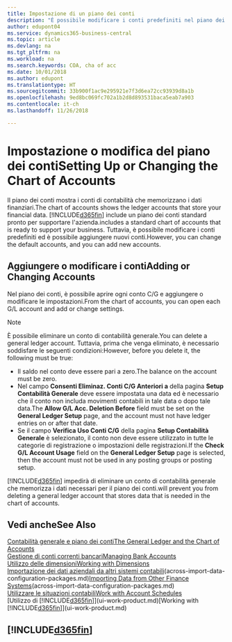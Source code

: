 ```yaml
---
title: Impostazione di un piano dei conti
description: "È possibile modificare i conti predefiniti nel piano dei conti ed è possibile aggiungere nuovi conti."
author: edupont04
ms.service: dynamics365-business-central
ms.topic: article
ms.devlang: na
ms.tgt_pltfrm: na
ms.workload: na
ms.search.keywords: COA, cha of acc
ms.date: 10/01/2018
ms.author: edupont
ms.translationtype: HT
ms.sourcegitcommit: 33b900f1ac9e295921e7f3d6ea72cc93939d8a1b
ms.openlocfilehash: 9ed8bc069fc702a1b2d8d893531baca5eab7a903
ms.contentlocale: it-ch
ms.lasthandoff: 11/26/2018

---
```

# <a name="setting-up-or-changing-the-chart-of-accounts"></a><span data-ttu-id="9fc46-103">Impostazione o modifica del piano dei conti</span><span class="sxs-lookup"><span data-stu-id="9fc46-103">Setting Up or Changing the Chart of Accounts</span></span>
<span data-ttu-id="9fc46-104">Il piano dei conti mostra i conti di contabilità che memorizzano i dati finanziari.</span><span class="sxs-lookup"><span data-stu-id="9fc46-104">The chart of accounts shows the ledger accounts that store your financial data.</span></span> [!INCLUDE[d365fin](includes/d365fin_md.md)] <span data-ttu-id="9fc46-105">include un piano dei conti standard pronto per supportare l'azienda.</span><span class="sxs-lookup"><span data-stu-id="9fc46-105">includes a standard chart of accounts that is ready to support your business.</span></span>
<span data-ttu-id="9fc46-106">Tuttavia, è possibile modificare i conti predefiniti ed è possibile aggiungere nuovi conti.</span><span class="sxs-lookup"><span data-stu-id="9fc46-106">However, you can change the default accounts, and you can add new accounts.</span></span>  

## <a name="adding-or-changing-accounts"></a><span data-ttu-id="9fc46-107">Aggiungere o modificare i conti</span><span class="sxs-lookup"><span data-stu-id="9fc46-107">Adding or Changing Accounts</span></span>
<span data-ttu-id="9fc46-108">Nel piano dei conti, è possibile aprire ogni conto C/G e aggiungere o modificare le impostazioni.</span><span class="sxs-lookup"><span data-stu-id="9fc46-108">From the chart of accounts, you can open each G/L account and add or change settings.</span></span>

> [!NOTE]  
>   <span data-ttu-id="9fc46-109">È possibile eliminare un conto di contabilità generale.</span><span class="sxs-lookup"><span data-stu-id="9fc46-109">You can delete a general ledger account.</span></span> <span data-ttu-id="9fc46-110">Tuttavia, prima che venga eliminato, è necessario soddisfare le seguenti condizioni:</span><span class="sxs-lookup"><span data-stu-id="9fc46-110">However, before you delete it, the following must be true:</span></span>  

* <span data-ttu-id="9fc46-111">Il saldo nel conto deve essere pari a zero.</span><span class="sxs-lookup"><span data-stu-id="9fc46-111">The balance on the account must be zero.</span></span>  
* <span data-ttu-id="9fc46-112">Nel campo **Consenti Eliminaz. Conti C/G Anteriori a** della pagina **Setup Contabilità Generale** deve essere impostata una data ed è necessario che il conto non includa movimenti contabili in tale data o dopo tale data.</span><span class="sxs-lookup"><span data-stu-id="9fc46-112">The **Allow G/L Acc. Deletion Before** field must be set on the **General Ledger Setup** page, and the account must not have ledger entries on or after that date.</span></span>  
* <span data-ttu-id="9fc46-113">Se il campo **Verifica Uso Conti C/G** della pagina **Setup Contabilità Generale** è selezionato, il conto non deve essere utilizzato in tutte le categorie di registrazione o impostazioni delle registrazioni.</span><span class="sxs-lookup"><span data-stu-id="9fc46-113">If the **Check G/L Account Usage** field on the **General Ledger Setup** page is selected, then the account must not be used in any posting groups or posting setup.</span></span>  

[!INCLUDE[d365fin](includes/d365fin_md.md)] <span data-ttu-id="9fc46-114">impedirà di eliminare un conto di contabilità generale che memorizza i dati necessari per il piano dei conti.</span><span class="sxs-lookup"><span data-stu-id="9fc46-114">will prevent you from deleting a general ledger account that stores data that is needed in the chart of accounts.</span></span>  

## <a name="see-also"></a><span data-ttu-id="9fc46-115">Vedi anche</span><span class="sxs-lookup"><span data-stu-id="9fc46-115">See Also</span></span>
[<span data-ttu-id="9fc46-116">Contabilità generale e piano dei conti</span><span class="sxs-lookup"><span data-stu-id="9fc46-116">The General Ledger and the Chart of Accounts</span></span>](finance-general-ledger.md)  
[<span data-ttu-id="9fc46-117">Gestione di conti correnti bancari</span><span class="sxs-lookup"><span data-stu-id="9fc46-117">Managing Bank Accounts</span></span>](bank-manage-bank-accounts.md)  
[<span data-ttu-id="9fc46-118">Utilizzo delle dimensioni</span><span class="sxs-lookup"><span data-stu-id="9fc46-118">Working with Dimensions</span></span>](finance-dimensions.md)  
<span data-ttu-id="9fc46-119">[Importazione dei dati aziendali da altri sistemi contabili](across-import-data-configuration-packages.md)(across-import-data-configuration-packages.md)</span><span class="sxs-lookup"><span data-stu-id="9fc46-119">[Importing Data from Other Finance Systems](across-import-data-configuration-packages.md)(across-import-data-configuration-packages.md)</span></span>  
[<span data-ttu-id="9fc46-120">Utilizzare le situazioni contabili</span><span class="sxs-lookup"><span data-stu-id="9fc46-120">Work with Account Schedules</span></span>](bi-how-work-account-schedule.md)  
<span data-ttu-id="9fc46-121">[Utilizzo di [!INCLUDE[d365fin](includes/d365fin_md.md)]](ui-work-product.md)</span><span class="sxs-lookup"><span data-stu-id="9fc46-121">[Working with [!INCLUDE[d365fin](includes/d365fin_md.md)]](ui-work-product.md)</span></span>  

## [!INCLUDE[d365fin](includes/free_trial_md.md)]

